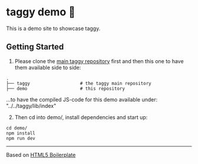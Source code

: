 # taggy demo 🐓
This is a demo site to showcase taggy.

## Getting Started

1. Please clone the [main taggy repository](https://github.com/open-taggy/taggy) first and then this one to have them available side to side:

```
.
├── taggy                   # the taggy main repository
├── demo                    # this repository
```
...to have the compiled JS-code for this demo available under:
"../../taggy/lib/index" 

2. Then cd into demo/, install dependencies and start up:

```
cd demo/
npm install
npm run dev
```
---

Based on [HTML5 Boilerplate](https://github.com/h5bp/html5-boilerplate)
